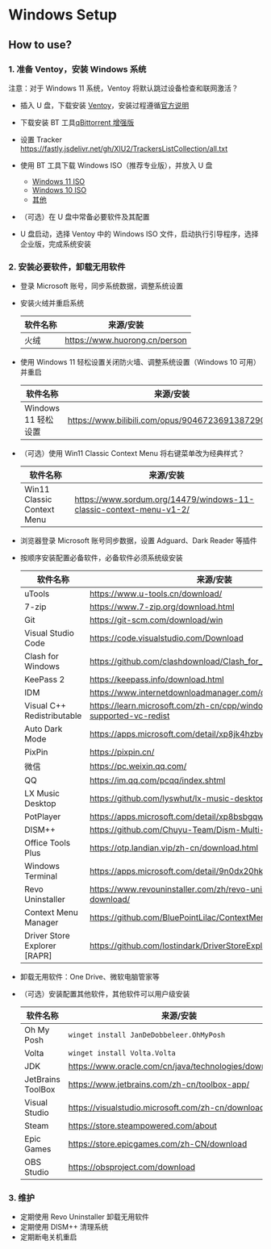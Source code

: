 # Windows Setup

## How to use?

### 1. 准备 Ventoy，安装 Windows 系统

注意：对于 Windows 11 系统，Ventoy 将默认跳过设备检查和联网激活？

- 插入 U 盘，下载安装 [Ventoy](https://www.ventoy.net/cn/download.html)，安装过程遵循[官方说明](https://www.ventoy.net/cn/doc_start.html)
- 下载安装 BT 工具[qBittorrent 增强版](https://github.com/c0re100/qBittorrent-Enhanced-Edition/releases)
- 设置 Tracker <https://fastly.jsdelivr.net/gh/XIU2/TrackersListCollection/all.txt>
- 使用 BT 工具下载 Windows ISO（推荐专业版），并放入 U 盘

  - [Windows 11 ISO](https://next.itellyou.cn/Original/#cbp=Product?ID=42e87ac8-9cd6-eb11-bdf8-e0d4e850c9c6)
  - [Windows 10 ISO](https://next.itellyou.cn/Original/#cbp=Product?ID=f905b2d9-11e7-4ee3-8b52-407a8befe8d1)
  - [其他](https://next.itellyou.cn/Original/#)

- （可选）在 U 盘中常备必要软件及其配置
- U 盘启动，选择 Ventoy 中的 Windows ISO 文件，启动执行引导程序，选择企业版，完成系统安装

### 2. 安装必要软件，卸载无用软件

- 登录 Microsoft 账号，同步系统数据，调整系统设置
- 安装火绒并重启系统

  <!-- markdownlint-disable -->

  | 软件名称 | 来源/安装                       |
  | -------- | ------------------------------- |
  | 火绒     | <https://www.huorong.cn/person> |

  <!-- markdownlint-enable -->

- 使用 Windows 11 轻松设置关闭防火墙、调整系统设置（Windows 10 可用）并重启

  <!-- markdownlint-disable -->

  | 软件名称            | 来源/安装                                          |
  | ------------------- | -------------------------------------------------- |
  | Windows 11 轻松设置 | <https://www.bilibili.com/opus/904672369138729017> |

  <!-- markdownlint-enable -->

- （可选）使用 Win11 Classic Context Menu 将右键菜单改为经典样式？

  <!-- markdownlint-disable -->

  | 软件名称                   | 来源/安装                                                            |
  | -------------------------- | -------------------------------------------------------------------- |
  | Win11 Classic Context Menu | <https://www.sordum.org/14479/windows-11-classic-context-menu-v1-2/> |

  <!-- markdownlint-enable -->

- 浏览器登录 Microsoft 账号同步数据，设置 Adguard、Dark Reader 等插件
- 按顺序安装配置必备软件，必备软件必须系统级安装

  <!-- markdownlint-disable -->

  | 软件名称                     | 来源/安装                                                                  |
  | ---------------------------- | -------------------------------------------------------------------------- |
  | uTools                       | <https://www.u-tools.cn/download/>                                         |
  | 7-zip                        | <https://www.7-zip.org/download.html>                                      |
  | Git                          | <https://git-scm.com/download/win>                                         |
  | Visual Studio Code           | <https://code.visualstudio.com/Download>                                   |
  | Clash for Windows            | <https://github.com/clashdownload/Clash_for_Windows/releases>              |
  | KeePass 2                    | <https://keepass.info/download.html>                                       |
  | IDM                          | <https://www.internetdownloadmanager.com/download.html>                    |
  | Visual C++ Redistributable   | <https://learn.microsoft.com/zh-cn/cpp/windows/latest-supported-vc-redist> |
  | Auto Dark Mode               | <https://apps.microsoft.com/detail/xp8jk4hzbvf435>                         |
  | PixPin                       | <https://pixpin.cn/>                                                       |
  | 微信                         | <https://pc.weixin.qq.com/>                                                |
  | QQ                           | <https://im.qq.com/pcqq/index.shtml>                                       |
  | LX Music Desktop             | <https://github.com/lyswhut/lx-music-desktop/releases>                     |
  | PotPlayer                    | <https://apps.microsoft.com/detail/xp8bsbgqw2dks0>                         |
  | DISM++                       | <https://github.com/Chuyu-Team/Dism-Multi-language/releases>               |
  | Office Tools Plus            | <https://otp.landian.vip/zh-cn/download.html>                              |
  | Windows Terminal             | <https://apps.microsoft.com/detail/9n0dx20hk701>                           |
  | Revo Uninstaller             | <https://www.revouninstaller.com/zh/revo-uninstaller-free-download/>       |
  | Context Menu Manager         | <https://github.com/BluePointLilac/ContextMenuManager/releases>            |
  | Driver Store Explorer [RAPR] | <https://github.com/lostindark/DriverStoreExplorer/releases>               |

  <!-- markdownlint-enable -->

- 卸载无用软件：One Drive、微软电脑管家等
- （可选）安装配置其他软件，其他软件可以用户级安装

  <!-- markdownlint-disable -->

  | 软件名称          | 来源/安装                                                |
  | ----------------- | -------------------------------------------------------- |
  | Oh My Posh        | `winget install JanDeDobbeleer.OhMyPosh`                 |
  | Volta             | `winget install Volta.Volta`                             |
  | JDK               | <https://www.oracle.com/cn/java/technologies/downloads/> |
  | JetBrains ToolBox | <https://www.jetbrains.com/zh-cn/toolbox-app/>           |
  | Visual Studio     | <https://visualstudio.microsoft.com/zh-cn/downloads/>    |
  | Steam             | <https://store.steampowered.com/about>                   |
  | Epic Games        | <https://store.epicgames.com/zh-CN/download>             |
  | OBS Studio        | <https://obsproject.com/download>                        |

  <!-- markdownlint-enable -->

### 3. 维护

- 定期使用 Revo Uninstaller 卸载无用软件
- 定期使用 DISM++ 清理系统
- 定期断电关机重启

